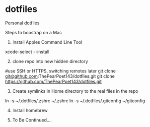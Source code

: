 # dotfiles
Personal dotfiles

Steps to boostrap on a Mac
1. Install Apples Command Line Tool

xcode-select --install

2. clone repo into new hidden directory

#use SSH or HTTPS, switching remotes later
git clone git@github.com:ThePearPoet143/dotfiles.git
git clone https://github.com/ThePearPoet143/dotfiles.git

3. Create symlinks in Home directory to the real files in the repo

ln -s ~/.dotfiles/.zshrc ~/.zshrc
ln -s ~/.dotfiles/.gitconfig ~/gitconfig

4. Install homebrew

5. To Be Continued....
